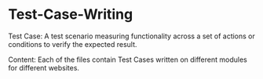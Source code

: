 # Test-Case-Writing

Test Case: A test scenario measuring functionality across a set of actions or conditions to verify the expected result.


Content:
Each of the files contain Test Cases written on different modules for different websites.

